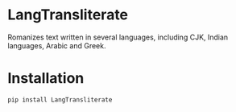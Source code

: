 # LangTransliterate
Romanizes text written in several languages, including CJK, Indian languages, Arabic and Greek.

# Installation
    pip install LangTransliterate


